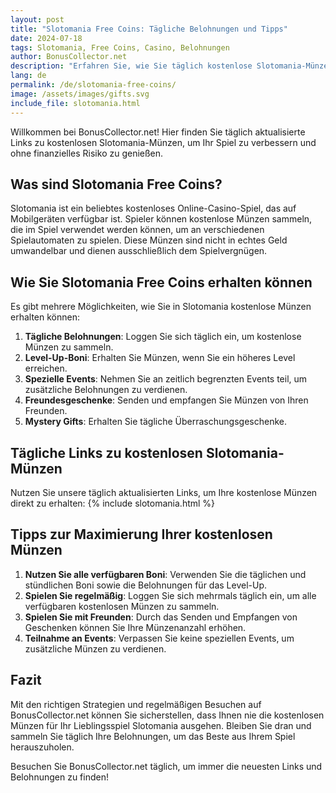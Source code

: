 ```yaml
---
layout: post
title: "Slotomania Free Coins: Tägliche Belohnungen und Tipps"
date: 2024-07-18
tags: Slotomania, Free Coins, Casino, Belohnungen
author: BonusCollector.net
description: "Erfahren Sie, wie Sie täglich kostenlose Slotomania-Münzen erhalten und Ihre Spielerfahrung maximieren können."
lang: de
permalink: /de/slotomania-free-coins/
image: /assets/images/gifts.svg
include_file: slotomania.html
---
```


Willkommen bei BonusCollector.net! Hier finden Sie täglich aktualisierte Links zu kostenlosen Slotomania-Münzen, um Ihr Spiel zu verbessern und ohne finanzielles Risiko zu genießen.

## Was sind Slotomania Free Coins?

Slotomania ist ein beliebtes kostenloses Online-Casino-Spiel, das auf Mobilgeräten verfügbar ist. Spieler können kostenlose Münzen sammeln, die im Spiel verwendet werden können, um an verschiedenen Spielautomaten zu spielen. Diese Münzen sind nicht in echtes Geld umwandelbar und dienen ausschließlich dem Spielvergnügen.

## Wie Sie Slotomania Free Coins erhalten können

Es gibt mehrere Möglichkeiten, wie Sie in Slotomania kostenlose Münzen erhalten können:

1. **Tägliche Belohnungen**: Loggen Sie sich täglich ein, um kostenlose Münzen zu sammeln.
2. **Level-Up-Boni**: Erhalten Sie Münzen, wenn Sie ein höheres Level erreichen.
3. **Spezielle Events**: Nehmen Sie an zeitlich begrenzten Events teil, um zusätzliche Belohnungen zu verdienen.
4. **Freundesgeschenke**: Senden und empfangen Sie Münzen von Ihren Freunden.
5. **Mystery Gifts**: Erhalten Sie tägliche Überraschungsgeschenke.

## Tägliche Links zu kostenlosen Slotomania-Münzen

Nutzen Sie unsere täglich aktualisierten Links, um Ihre kostenlose Münzen direkt zu erhalten:
{% include slotomania.html %}

## Tipps zur Maximierung Ihrer kostenlosen Münzen

1. **Nutzen Sie alle verfügbaren Boni**: Verwenden Sie die täglichen und stündlichen Boni sowie die Belohnungen für das Level-Up.
2. **Spielen Sie regelmäßig**: Loggen Sie sich mehrmals täglich ein, um alle verfügbaren kostenlosen Münzen zu sammeln.
3. **Spielen Sie mit Freunden**: Durch das Senden und Empfangen von Geschenken können Sie Ihre Münzenanzahl erhöhen.
4. **Teilnahme an Events**: Verpassen Sie keine speziellen Events, um zusätzliche Münzen zu verdienen.

## Fazit

Mit den richtigen Strategien und regelmäßigen Besuchen auf BonusCollector.net können Sie sicherstellen, dass Ihnen nie die kostenlosen Münzen für Ihr Lieblingsspiel Slotomania ausgehen. Bleiben Sie dran und sammeln Sie täglich Ihre Belohnungen, um das Beste aus Ihrem Spiel herauszuholen.

Besuchen Sie BonusCollector.net täglich, um immer die neuesten Links und Belohnungen zu finden!
